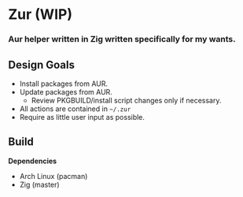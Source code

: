 # Zur (WIP)
### Aur helper written in Zig written specifically for my wants.

## Design Goals
- Install packages from AUR.
- Update packages from AUR.
    - Review PKGBUILD/install script changes only if necessary.
- All actions are contained in `~/.zur`
- Require as little user input as possible.

## Build
**Dependencies**
- Arch Linux (pacman)
- Zig (master)
